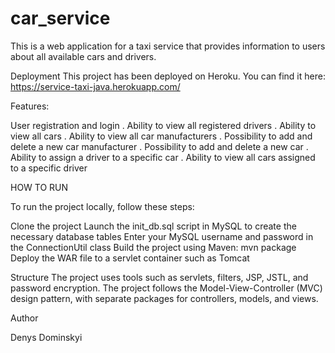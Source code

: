 # car_service
This is a web application for a taxi service that provides information to users about all available cars and drivers.

Deployment
This project has been deployed on Heroku. You can find it here: https://service-taxi-java.herokuapp.com/

Features:

User registration and login
. Ability to view all registered drivers
. Ability to view all cars
. Ability to view all car manufacturers
. Possibility to add and delete a new car manufacturer
. Possibility to add and delete a new car
. Ability to assign a driver to a specific car
. Ability to view all cars assigned to a specific driver

HOW TO RUN

To run the project locally, follow these steps:

Clone the project
Launch the init_db.sql script in MySQL to create the necessary database tables
Enter your MySQL username and password in the ConnectionUtil class
Build the project using Maven: mvn package
Deploy the WAR file to a servlet container such as Tomcat

Structure
The project uses tools such as servlets, filters, JSP, JSTL, and password encryption. The project follows the Model-View-Controller (MVC) design pattern, with separate packages for controllers, models, and views.

Author

Denys Dominskyi


